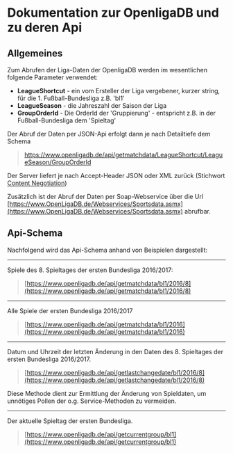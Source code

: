 # Dokumentation zur OpenligaDB und zu deren Api

## Allgemeines

Zum Abrufen der Liga-Daten der OpenligaDB werden im wesentlichen folgende Parameter verwendet:
- **LeagueShortcut**  - ein vom Ersteller der Liga vergebener, kurzer string, für die 1. Fußball-Bundesliga z.B. 'bl1'
- **LeagueSeason** - die Jahreszahl der Saison der Liga
- **GroupOrderId** - Die OrderId der 'Gruppierung' - entspricht z.B. in der Fußball-Bundesliga dem 'Spieltag' 

Der Abruf der Daten per JSON-Api erfolgt dann je nach Detailtiefe dem Schema

> https://www.openligadb.de/api/getmatchdata/LeagueShortcut/LeagueSeason/GroupOrderId

Der Server liefert je nach Accept-Header JSON oder XML zurück (Stichwort [Content Negotiation](https://weblog.west-wind.com/posts/2012/aug/21/an-introduction-to-aspnet-web-api#ContentNegotiation))

Zusätzlich ist der Abruf der Daten 
per Soap-Webservice über die Url [https://www.OpenLigaDB.de/Webservices/Sportsdata.asmx](https://www.OpenLigaDB.de/Webservices/Sportsdata.asmx) abrufbar.



## Api-Schema
Nachfolgend wird das Api-Schema anhand von Beispielen dargestellt:

---
Spiele des 8. Spieltages der ersten Bundesliga 2016/2017:
> [https://www.openligadb.de/api/getmatchdata/bl1/2016/8](https://www.openligadb.de/api/getmatchdata/bl1/2016/8)

---
Alle Spiele der ersten Bundesliga 2016/2017
> [https://www.openligadb.de/api/getmatchdata/bl1/2016](https://www.openligadb.de/api/getmatchdata/bl1/2016)

---
Datum und Uhrzeit der letzten Änderung in den Daten des 8. Spieltages der ersten Bundesliga 2016/2017.
> [https://www.openligadb.de/api/getlastchangedate/bl1/2016/8](https://www.openligadb.de/api/getlastchangedate/bl1/2016/8)

Diese Methode dient zur Ermittlung der Änderung von Spieldaten, um unnötiges Pollen der o.g. Service-Methoden zu vermeiden.

---
Der aktuelle Spieltag der ersten Bundesliga.
> [https://www.openligadb.de/api/getcurrentgroup/bl1](https://www.openligadb.de/api/getcurrentgroup/bl1)











